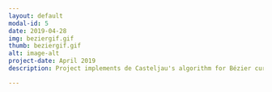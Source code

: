 ```yaml
---
layout: default
modal-id: 5
date: 2019-04-28
img: beziergif.gif
thumb: beziergif.gif
alt: image-alt
project-date: April 2019
description: Project implements de Casteljau's algorithm for Bézier curves to create an interactive curve editor. Users can draw several different curves and manipulate their control points. Project was done in Pico-8 using Lua. Related Media -<a href="https://twitter.com/jwhopkin/status/1122745485062574080">Tweet</a>

---
```

